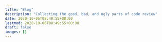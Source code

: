 ```yaml
---
title: "Blog"
description: "Collecting the good, bad, and ugly parts of code review"
date: 2020-10-06T08:49:55+00:00
lastmod: 2020-10-06T08:49:55+00:00
draft: false
images: []
---
```

